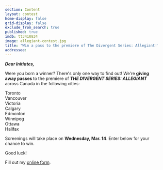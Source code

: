 ```yaml
---
section: Content
layout: contest
home-display: false
grid-display: false
exclude_from_search: true
published: true
imdb: tt3410834
image: allegiant-contest.jpg
title: "Win a pass to the premiere of The Divergent Series: Allegiant!"
addressee: 
---
```


**_Dear Initiates,_**

Were you born a winner? There's only one way to find out! We're **giving away passes** to the premiere of **_THE DIVERGENT SERIES: ALLEGIANT_** across Canada in the following cities:

Toronto  
Vancouver  
Victoria  
Calgary  
Edmonton  
Winnipeg  
Ottawa  
Halifax  

Screenings will take place on **Wednesday, Mar. 14**. Enter below for your chance to win.

Good luck!

<div id="wufoo-rq0qyz61bn4fyp">
Fill out my <a href="https://dearcastandcrew.wufoo.com/forms/rq0qyz61bn4fyp">online form</a>.
</div>
<script type="text/javascript">var rq0qyz61bn4fyp;(function(d, t) {
var s = d.createElement(t), options = {
'userName':'dearcastandcrew',
'formHash':'rq0qyz61bn4fyp',
'autoResize':true,
'height':'467',
'async':true,
'host':'wufoo.com',
'header':'hide',
'ssl':false};
s.src = ('https:' == d.location.protocol ? 'https://' : 'http://') + 'www.wufoo.com/scripts/embed/form.js';
s.onload = s.onreadystatechange = function() {
var rs = this.readyState; if (rs) if (rs != 'complete') if (rs != 'loaded') return;
try { rq0qyz61bn4fyp = new WufooForm();rq0qyz61bn4fyp.initialize(options);rq0qyz61bn4fyp.display(); } catch (e) {}};
var scr = d.getElementsByTagName(t)[0], par = scr.parentNode; par.insertBefore(s, scr);
})(document, 'script');</script>